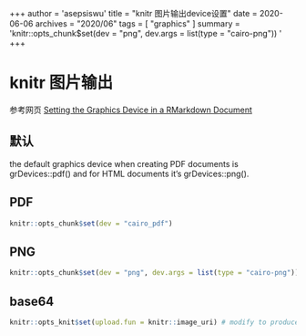 +++
author = 'asepsiswu'
title = "knitr 图片输出device设置"
date = 2020-06-06
archives = "2020/06" 
tags = [ "graphics" ]
summary = 'knitr::opts_chunk$set(dev = "png", dev.args = list(type = "cairo-png")) '
+++

# knitr 图片输出
参考网页
[Setting the Graphics Device in a RMarkdown Document](https://www.jumpingrivers.com/blog/r-knitr-markdown-png-pdf-graphics/)
## 默认
the default graphics device when creating PDF documents is grDevices::pdf() and for HTML documents it’s grDevices::png(). 

## PDF 
```r
knitr::opts_chunk$set(dev = "cairo_pdf")
```

## PNG

```r
knitr::opts_chunk$set(dev = "png", dev.args = list(type = "cairo-png"))
```

## base64
```r
knitr::opts_knit$set(upload.fun = knitr::image_uri) # modify to produce picture inside markdown file
```


